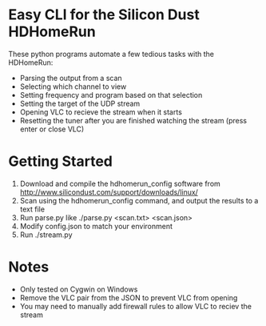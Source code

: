 # Easy CLI for the Silicon Dust HDHomeRun

These python programs automate a few tedious tasks with the HDHomeRun:
* Parsing the output from a scan
* Selecting which channel to view
* Setting frequency and program based on that selection
* Setting the target of the UDP stream
* Opening VLC to recieve the stream when it starts
* Resetting the tuner after you are finished watching the stream (press enter or close VLC)

# Getting Started
1. Download and compile the hdhomerun_config software from http://www.silicondust.com/support/downloads/linux/
2. Scan using the hdhomerun_config command, and output the results to a text file
3. Run parse.py like ./parse.py \<scan.txt\> \<scan.json\>
4. Modify config.json to match your environment
5. Run ./stream.py
 
# Notes
* Only tested on Cygwin on Windows
* Remove the VLC pair from the JSON to prevent VLC from opening
* You may need to manually add firewall rules to allow VLC to reciev the stream
